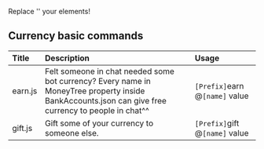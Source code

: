 Replace '' your elements! 

## Currency basic commands
|Title|Description|Usage|
|:-|:-|:-|
|earn.js |Felt someone in chat needed some bot currency? Every name in MoneyTree property inside BankAccounts.json can give free currency to people in chat^^ |`[Prefix]`earn @`[name]` value |
|gift.js |Gift some of your currency to someone else. |`[Prefix]`gift @`[name]` value |

